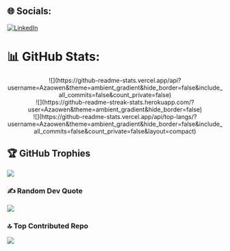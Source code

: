 
## 🌐 Socials:
[![LinkedIn](https://img.shields.io/badge/LinkedIn-%230077B5.svg?logo=linkedin&logoColor=white)](https://linkedin.com/in/azaowen) 
# 📊 GitHub Stats:
<p align="center">
![](https://github-readme-stats.vercel.app/api?username=Azaowen&theme=ambient_gradient&hide_border=false&include_all_commits=false&count_private=false)<br/>
![](https://github-readme-streak-stats.herokuapp.com/?user=Azaowen&theme=ambient_gradient&hide_border=false)<br/>
![](https://github-readme-stats.vercel.app/api/top-langs/?username=Azaowen&theme=ambient_gradient&hide_border=false&include_all_commits=false&count_private=false&layout=compact)
</p>

## 🏆 GitHub Trophies
![](https://github-profile-trophy.vercel.app/?username=Azaowen&theme=radical&no-frame=false&no-bg=true&margin-w=4)

### ✍️ Random Dev Quote
![](https://quotes-github-readme.vercel.app/api?type=horizontal&theme=radical)

### 🔝 Top Contributed Repo
![](https://github-contributor-stats.vercel.app/api?username=Azaowen&limit=5&theme=dark&combine_all_yearly_contributions=true)

<!-- Proudly created with GPRM ( https://gprm.itsvg.in ) -->
